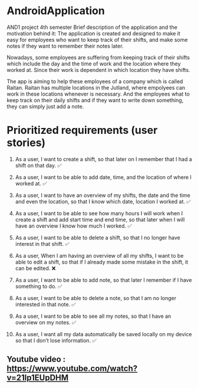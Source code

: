 # AndroidApplication

AND1 project 4th semester Brief description of the application and the motivation behind it:
The application is created and designed to make it easy for employees who want to keep track of their shifts,
and make some notes if they want to remember their notes later.

Nowadays, some employees are suffering from keeping track of their shifts which include the day and the time of work and the location where they worked at.
Since their work is dependent in which location they have shifts.

The app is aiming to help these employees of a company which is called Raitan. Raitan has multiple locations in the Jutland, where empolyees can work in these locations whenever is necessary. And the employees what to keep track on their daily shifts and if they want to write down something, they can simply just add a note.



# Prioritized requirements (user stories)



1.	As a user, I want to create a shift, so that later on I remember that I had a shift on that day. :white_check_mark:

2.	As a user, I want to be able to add date, time, and the location of where I worked at. :white_check_mark:

3.	As a user, I want to have an overview of my shifts, the date and the time and even the location, so that I know which date, location I worked at. :white_check_mark:

4.	As a user, I want to be able to see how many hours I will work when I create a shift and add start time and end time, so that later when I will have an overview I know how much I worked. :white_check_mark:
5.	As a user, I want to be able to delete a shift, so that I no longer have interest in that shift. :white_check_mark:
 
6.	As a user, When I am having an overview of all my shifts, I want to be able to edit a shift, so that if I already made some mistake in the shift, it can be edited. :x:
 	
7.	As a user, I want to be able to add note, so that later I remember if I have something to do. :white_check_mark:

8.	As a user, I want to be able to delete a note, so that I am no longer interested in that note. :white_check_mark:

9.	As a user, I want to be able to see all my notes, so that I have an overview on my notes. :white_check_mark:

10.	As a user, I want all my data automatically be saved locally on my device so that I don’t lose information. :white_check_mark:



## Youtube video : https://www.youtube.com/watch?v=21lp1EUpDHM


